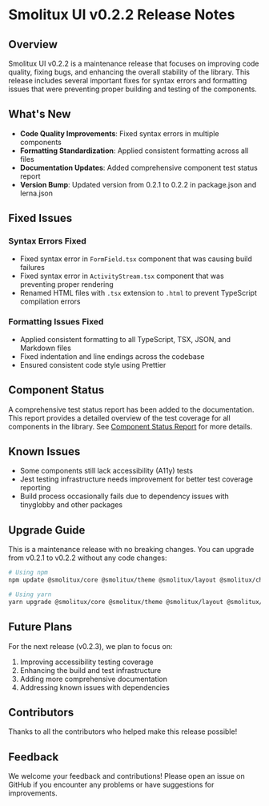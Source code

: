 # Smolitux UI v0.2.2 Release Notes

## Overview

Smolitux UI v0.2.2 is a maintenance release that focuses on improving code quality, fixing bugs, and enhancing the overall stability of the library. This release includes several important fixes for syntax errors and formatting issues that were preventing proper building and testing of the components.

## What's New

- **Code Quality Improvements**: Fixed syntax errors in multiple components
- **Formatting Standardization**: Applied consistent formatting across all files
- **Documentation Updates**: Added comprehensive component test status report
- **Version Bump**: Updated version from 0.2.1 to 0.2.2 in package.json and lerna.json

## Fixed Issues

### Syntax Errors Fixed

- Fixed syntax error in `FormField.tsx` component that was causing build failures
- Fixed syntax error in `ActivityStream.tsx` component that was preventing proper rendering
- Renamed HTML files with `.tsx` extension to `.html` to prevent TypeScript compilation errors

### Formatting Issues Fixed

- Applied consistent formatting to all TypeScript, TSX, JSON, and Markdown files
- Fixed indentation and line endings across the codebase
- Ensured consistent code style using Prettier

## Component Status

A comprehensive test status report has been added to the documentation. This report provides a detailed overview of the test coverage for all components in the library. See [Component Status Report](./component-status.md) for more details.

## Known Issues

- Some components still lack accessibility (A11y) tests
- Jest testing infrastructure needs improvement for better test coverage reporting
- Build process occasionally fails due to dependency issues with tinyglobby and other packages

## Upgrade Guide

This is a maintenance release with no breaking changes. You can upgrade from v0.2.1 to v0.2.2 without any code changes:

```bash
# Using npm
npm update @smolitux/core @smolitux/theme @smolitux/layout @smolitux/charts

# Using yarn
yarn upgrade @smolitux/core @smolitux/theme @smolitux/layout @smolitux/charts
```

## Future Plans

For the next release (v0.2.3), we plan to focus on:

1. Improving accessibility testing coverage
2. Enhancing the build and test infrastructure
3. Adding more comprehensive documentation
4. Addressing known issues with dependencies

## Contributors

Thanks to all the contributors who helped make this release possible!

## Feedback

We welcome your feedback and contributions! Please open an issue on GitHub if you encounter any problems or have suggestions for improvements.